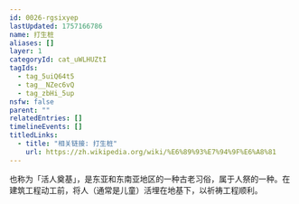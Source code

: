 ```yaml
---
id: 0026-rgsixyep
lastUpdated: 1757166786
name: 打生桩
aliases: []
layer: 1
categoryId: cat_uWLHUZtI
tagIds:
  - tag_5uiQ64t5
  - tag__NZec6vQ
  - tag_zbHi_5up
nsfw: false
parent: ""
relatedEntries: []
timelineEvents: []
titledLinks:
  - title: "相关链接: 打生桩"
    url: https://zh.wikipedia.org/wiki/%E6%89%93%E7%94%9F%E6%A8%81
---
```


也称为「活人奠基」，是东亚和东南亚地区的一种古老习俗，属于人祭的一种。在建筑工程动工前，将人（通常是儿童）活埋在地基下，以祈祷工程顺利。